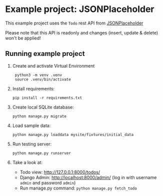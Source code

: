 
# Example project: JSONPlaceholder

This example project uses the `Todo` rest API from [JSONPlaceholder](https://jsonplaceholder.typicode.com/)

Please note that this API is readonly and changes (insert, update & delete) won't be applied! 

## Running example project


1. Create and activate Virtual Environment

        python3 -m venv .venv
        source .venv/bin/activate

2.  Install requirements:

        pip install -r requirements.txt

3.  Create local SQLite database:

        python manage.py migrate

4.  Load sample data:

        python manage.py loaddata mysite/fixtures/initial_data

5.  Run testing server:

        python manage.py runserver

6. Take a look at:
    - Todo view: <http://127.0.0.1:8000/todos/>
    - Django Admin: <http://localhost:8000/admin/> (log in with username `admin` and password `admin`)
    - Run manage.py command: `python manage.py fetch_todo`
